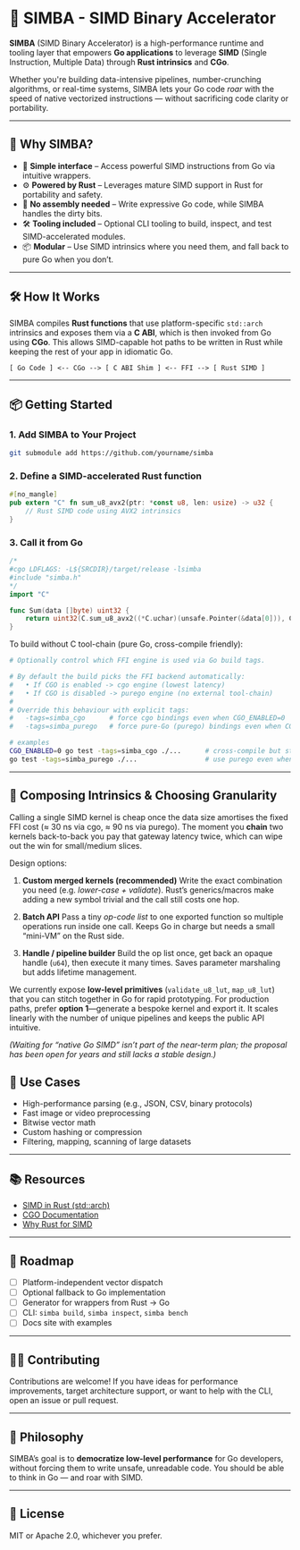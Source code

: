 # 🦁 SIMBA - SIMD Binary Accelerator

**SIMBA** (SIMD Binary Accelerator) is a high-performance runtime and tooling layer that empowers **Go applications** to leverage **SIMD** (Single Instruction, Multiple Data) through **Rust intrinsics** and **CGo**.

Whether you're building data-intensive pipelines, number-crunching algorithms, or real-time systems, SIMBA lets your Go code *roar* with the speed of native vectorized instructions — without sacrificing code clarity or portability.

---

## 🚀 Why SIMBA?

- 🧠 **Simple interface** – Access powerful SIMD instructions from Go via intuitive wrappers.
- ⚙️ **Powered by Rust** – Leverages mature SIMD support in Rust for portability and safety.
- 🦾 **No assembly needed** – Write expressive Go code, while SIMBA handles the dirty bits.
- 🛠 **Tooling included** – Optional CLI tooling to build, inspect, and test SIMD-accelerated modules.
- 📦 **Modular** – Use SIMD intrinsics where you need them, and fall back to pure Go when you don’t.

---

## 🛠 How It Works

SIMBA compiles **Rust functions** that use platform-specific `std::arch` intrinsics and exposes them via a **C ABI**, which is then invoked from Go using **CGo**. This allows SIMD-capable hot paths to be written in Rust while keeping the rest of your app in idiomatic Go.

```
[ Go Code ] <-- CGo --> [ C ABI Shim ] <-- FFI --> [ Rust SIMD ]
```

---

## 📦 Getting Started

### 1. Add SIMBA to Your Project

```bash
git submodule add https://github.com/yourname/simba
```

### 2. Define a SIMD-accelerated Rust function

```rust
#[no_mangle]
pub extern "C" fn sum_u8_avx2(ptr: *const u8, len: usize) -> u32 {
    // Rust SIMD code using AVX2 intrinsics
}
```

### 3. Call it from Go

```go
/*
#cgo LDFLAGS: -L${SRCDIR}/target/release -lsimba
#include "simba.h"
*/
import "C"

func Sum(data []byte) uint32 {
    return uint32(C.sum_u8_avx2((*C.uchar)(unsafe.Pointer(&data[0])), C.size_t(len(data))))
}
```

To build without C tool-chain (pure Go, cross-compile friendly):

```bash
# Optionally control which FFI engine is used via Go build tags.

# By default the build picks the FFI backend automatically:
#   • If CGO is enabled -> cgo engine (lowest latency)
#   • If CGO is disabled -> purego engine (no external tool-chain)
#
# Override this behaviour with explicit tags:
#   -tags=simba_cgo      # force cgo bindings even when CGO_ENABLED=0
#   -tags=simba_purego   # force pure-Go (purego) bindings even when CGO is on

# examples
CGO_ENABLED=0 go test -tags=simba_cgo ./...      # cross-compile but still use cgo engine
go test -tags=simba_purego ./...                 # use purego even when CGO is enabled

```

---

## 🧩 Composing Intrinsics & Choosing Granularity

Calling a single SIMD kernel is cheap once the data size amortises the fixed FFI cost (≈ 30 ns via cgo, ≈ 90 ns via purego). The moment you **chain** two kernels back-to-back you pay that gateway latency twice, which can wipe out the win for small/medium slices.

Design options:

1. **Custom merged kernels (recommended)**
   Write the exact combination you need (e.g. *lower-case + validate*). Rust’s generics/macros make adding a new symbol trivial and the call still costs one hop.

2. **Batch API**
   Pass a tiny *op-code list* to one exported function so multiple operations run inside one call. Keeps Go in charge but needs a small “mini-VM” on the Rust side.

3. **Handle / pipeline builder**
   Build the op list once, get back an opaque handle (`u64`), then execute it many times. Saves parameter marshaling but adds lifetime management.

We currently expose **low-level primitives** (`validate_u8_lut`, `map_u8_lut`) that you can stitch together in Go for rapid prototyping. For production paths, prefer **option 1**—generate a bespoke kernel and export it. It scales linearly with the number of unique pipelines and keeps the public API intuitive.

*(Waiting for “native Go SIMD” isn’t part of the near-term plan; the proposal has been open for years and still lacks a stable design.)*

## 🔬 Use Cases

- High-performance parsing (e.g., JSON, CSV, binary protocols)
- Fast image or video preprocessing
- Bitwise vector math
- Custom hashing or compression
- Filtering, mapping, scanning of large datasets

---

## 📚 Resources

- [SIMD in Rust (std::arch)](https://doc.rust-lang.org/core/arch/)
- [CGO Documentation](https://golang.org/cmd/cgo/)
- [Why Rust for SIMD](https://blog.rust-lang.org/inside-rust/2021/09/08/simd-in-rust.html)

---

## 📣 Roadmap

- [ ] Platform-independent vector dispatch
- [ ] Optional fallback to Go implementation
- [ ] Generator for wrappers from Rust → Go
- [ ] CLI: `simba build`, `simba inspect`, `simba bench`
- [ ] Docs site with examples

---

## 🧑‍💻 Contributing

Contributions are welcome! If you have ideas for performance improvements, target architecture support, or want to help with the CLI, open an issue or pull request.

---

## 🦁 Philosophy

SIMBA’s goal is to **democratize low-level performance** for Go developers, without forcing them to write unsafe, unreadable code. You should be able to think in Go — and roar with SIMD.

---

## 📜 License

MIT or Apache 2.0, whichever you prefer.
